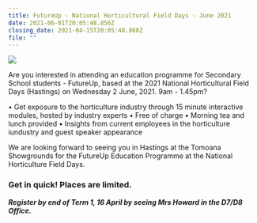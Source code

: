 ```yaml
---
title: FutureUp - National Horticultural Field Days - June 2021
date: 2021-06-01T20:05:48.856Z
closing_date: 2021-04-15T20:05:48.868Z
file: ""
---
```

![](https://res.cloudinary.com/whanganuihigh/image/upload/v1614712502/Careers%20and%20Vocational/FutureUp_3_March_2021.jpg)

Are you interested in attending an education programme for Secondary School students - FutureUp, based at the 2021 National Horticultural Field Days (Hastings) on
Wednesday 2 June, 2021. 9am - 1.45pm?

•	Get exposure to the horticulture industry through 15 minute interactive modules, hosted by industry experts
•	Free of charge
•	Morning tea and lunch provided
•	Insights from current employees in the horticulture iundustry and guest speaker appearance

We are looking forward to seeing you in Hastings at the Tomoana Showgrounds for the FutureUp Education Programme at the National Horticulture Field Days.

### Get in quick! Places are limited.  

***Register by end of Term 1, 16 April by seeing Mrs Howard in the D7/D8 Office.***